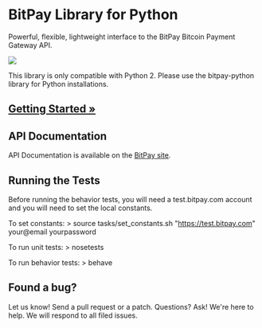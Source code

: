 # BitPay Library for Python 
Powerful, flexible, lightweight interface to the BitPay Bitcoin Payment Gateway API.

[![](https://travis-ci.org/bitpay/bitpay-python-py2.svg?branch=master)](https://travis-ci.org/bitpay/bitpay-python-py2)

This library is only compatible with Python 2. Please use the bitpay-python library for Python installations.

## [Getting Started &raquo;](http://dev.bitpay.com/guides/python2.html)

## API Documentation

API Documentation is available on the [BitPay site](https://bitpay.com/api).

## Running the Tests

Before running the behavior tests, you will need a test.bitpay.com account and you will need to set the local constants. 

To set constants:
    > source tasks/set_constants.sh "https://test.bitpay.com" your@email yourpassword

To run unit tests:
    > nosetests

To run behavior tests:
    > behave
    
## Found a bug?
Let us know! Send a pull request or a patch. Questions? Ask! We're here to help. We will respond to all filed issues.
